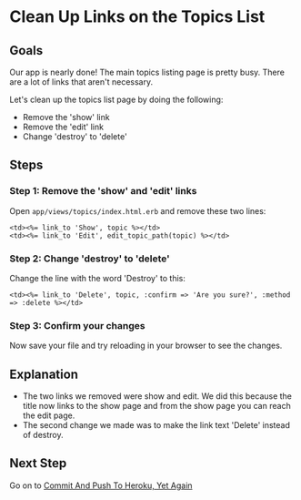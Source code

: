 # Clean Up Links on the Topics List
## Goals
Our app is nearly done! The main topics listing page is pretty busy. There are a lot of links that aren't necessary.

Let's clean up the topics list page by doing the following:

* Remove the 'show' link
* Remove the 'edit' link
* Change 'destroy' to 'delete'

## Steps
### Step 1: Remove the 'show' and 'edit' links
Open `app/views/topics/index.html.erb` and remove these two lines:

```erb
<td><%= link_to 'Show', topic %></td>
<td><%= link_to 'Edit', edit_topic_path(topic) %></td>
```

### Step 2: Change 'destroy' to 'delete'
Change the line with the word 'Destroy' to this:

```erb
<td><%= link_to 'Delete', topic, :confirm => 'Are you sure?', :method => :delete %></td>
```

### Step 3: Confirm your changes
Now save your file and try reloading in your browser to see the changes.

## Explanation
* The two links we removed were show and edit. 
We did this because the title now links to the show page and from the show page you can reach the edit page.
* The second change we made was to make the link text 'Delete' instead of destroy.

## Next Step
Go on to [Commit And Push To Heroku, Yet Again](commit_and_push_to_heroku_yet_again)
